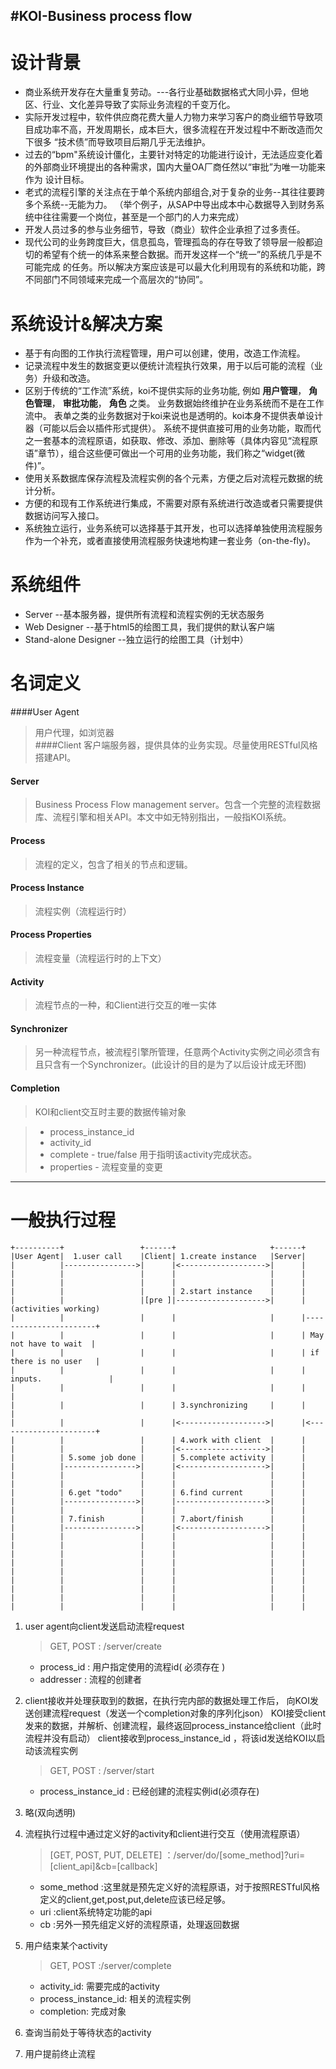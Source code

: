 #KOI-Business process flow
----

设计背景
========
- 商业系统开发存在大量重复劳动。---各行业基础数据格式大同小异，但地区、行业、文化差异导致了实际业务流程的千变万化。
- 实际开发过程中，软件供应商花费大量人力物力来学习客户的商业细节导致项目成功率不高，开发周期长，成本巨大，很多流程在开发过程中不断改造而欠下很多
“技术债”而导致项目后期几乎无法维护。
- 过去的“bpm"系统设计僵化，主要针对特定的功能进行设计，无法适应变化着的外部商业环境提出的各种需求，国内大量OA厂商任然以“审批”为唯一功能来作为
设计目标。
- 老式的流程引擎的关注点在于单个系统内部组合,对于复杂的业务--其往往要跨多个系统--无能为力。
（举个例子，从SAP中导出成本中心数据导入到财务系统中往往需要一个岗位，甚至是一个部门的人力来完成）
- 开发人员过多的参与业务细节，导致（商业）软件企业承担了过多责任。
- 现代公司的业务跨度巨大，信息孤岛，管理孤岛的存在导致了领导层一般都迫切的希望有个统一的体系来整合数据。而开发这样一个“统一”的系统几乎是不可能完成
的任务。所以解决方案应该是可以最大化利用现有的系统和功能，跨不同部门不同领域来完成一个高层次的“协同”。

系统设计&解决方案
=========
- 基于有向图的工作执行流程管理，用户可以创建，使用，改造工作流程。
- 记录流程中发生的数据变更以便统计流程执行效果，用于以后可能的流程（业务）升级和改造。
- 区别于传统的“工作流”系统，koi不提供实际的业务功能,
  例如
   __用户管理__，
  __角色管理__，
  __审批功能__，
  __角色__
  之类。
  业务数据始终维护在业务系统而不是在工作流中。
  表单之类的业务数据对于koi来说也是透明的。koi本身不提供表单设计器（可能以后会以插件形式提供）。
  系统不提供直接可用的业务功能，取而代之一套基本的流程原语，如获取、修改、添加、删除等（具体内容见“流程原语”章节），组合这些便可做出一个可用的业务功能，我们称之“widget(微件)”。
- 使用关系数据库保存流程及流程实例的各个元素，方便之后对流程元数据的统计分析。
- 方便的和现有工作系统进行集成，不需要对原有系统进行改造或者只需要提供数据访问写入接口。
- 系统独立运行，业务系统可以选择基于其开发，也可以选择单独使用流程服务作为一个补充，或者直接使用流程服务快速地构建一套业务（on-the-fly)。

系统组件
=========
- Server --基本服务器，提供所有流程和流程实例的无状态服务
- Web Designer --基于html5的绘图工具，我们提供的默认客户端
- Stand-alone Designer --独立运行的绘图工具（计划中）

名词定义
=======
####User Agent
> 用户代理，如浏览器  
####Client
>客户端服务器，提供具体的业务实现。尽量使用RESTful风格搭建API。

#### Server
>Business Process Flow management server。包含一个完整的流程数据库、流程引擎和相关API。本文中如无特别指出，一般指KOI系统。

#### Process
>流程的定义，包含了相关的节点和逻辑。

#### Process Instance
>流程实例（流程运行时）

#### Process Properties
>流程变量（流程运行时的上下文）

#### Activity
>流程节点的一种，和Client进行交互的唯一实体

#### Synchronizer
>另一种流程节点，被流程引擎所管理，任意两个Activity实例之间必须含有且只含有一个Synchronizer。(此设计的目的是为了以后设计成无环图)

#### Completion
> KOI和client交互时主要的数据传输对象

>  * process_instance_id
>  * activity_id
>  * complete - true/false 用于指明该activity完成状态。
>  * properties - 流程变量的变更

---------
一般执行过程
=========

    +----------+                 +------+                     +------+
    |User Agent|  1.user call    |Client| 1.create instance   |Server|
    |          |---------------->|      |<------------------->|      |
    |          |                 |      |                     |      |
    |          |                 |      |                     |      |
    |          |                 |      | 2.start instance    |      |
    |          |                 |[pre ]|-------------------->|      |  (activities working)
    |          |                 |      |                     |      |-----------------------+
    |          |                 |      |                     |      | May not have to wait  |
    |          |                 |      |                     |      | if there is no user   |
    |          |                 |      |                     |      | inputs.               |
    |          |                 |      |                     |      |                       |
    |          |                 |      | 3.synchronizing     |      |                       |
    |          |                 |      |<------------------->|      |<----------------------+
    |          |                 |      | 4.work with client  |      |
    |          |                 |      |<------------------->|      |
    |          | 5.some job done |      | 5.complete activity |      |
    |          |---------------->|      |<------------------->|      |
    |          |                 |      |                     |      |
    |          |                 |      |                     |      |
    |          | 6.get "todo"    |      | 6.find current      |      |
    |          |---------------->|      |-------------------->|      |
    |          |                 |      |                     |      |
    |          | 7.finish        |      | 7.abort/finish      |      |
    |          |---------------->|      |<------------------->|      |
    |          |                 |      |                     |      |
    |          |                 |      |                     |      |
    |          |                 |      |                     |      |
    |          |                 |      |                     |      |
    |          |                 |      |                     |      |
    |          |                 |      |                     |      |
    |          |                 |      |                     |      |
    |          |                 |      |                     |      |
    |          |                 |      |                     |      |


1. user agent向client发送启动流程request
    > GET, POST : /server/create
	  * process_id : 用户指定使用的流程id( 必须存在 )
	  * addresser :  流程的创建者

2. client接收并处理获取到的数据，在执行完内部的数据处理工作后，
向KOI发送创建流程request（发送一个completion对象的序列化json）
KOI接受client发来的数据，并解析、创建流程，最终返回process_instance给client（此时流程并没有启动）
client接收到process_instance_id ，将该id发送给KOI以启动该流程实例
    > GET, POST : /server/start
      * process_instance_id : 已经创建的流程实例id(必须存在)
3. 略(双向透明)
4. 流程执行过程中通过定义好的activity和client进行交互（使用流程原语）
	> [GET, POST, PUT, DELETE] ：/server/do/[some_method]?uri=[client_api]&cb=[callback]
	 * some_method :这里就是预先定义好的流程原语，对于按照RESTful风格定义的client,get,post,put,delete应该已经足够。
     * uri :client系统特定功能的api
     * cb :另外一预先组定义好的流程原语，处理返回数据

5. 用户结束某个activity
    > GET, POST :/server/complete
     * activity_id: 需要完成的activity
     * process_instance_id: 相关的流程实例
     * completion: 完成对象

6. 查询当前处于等待状态的activity

7. 用户提前终止流程



 

